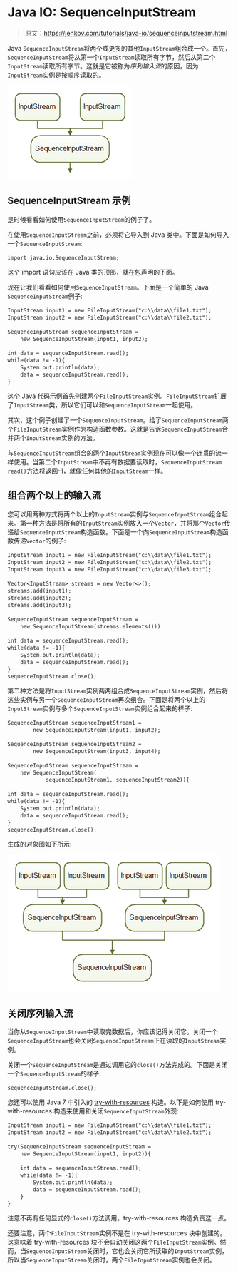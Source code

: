 # Java IO: SequenceInputStream

> 原文：<https://jenkov.com/tutorials/java-io/sequenceinputstream.html>

Java `SequenceInputStream`将两个或更多的其他`InputStream`组合成一个。首先，`SequenceInputStream`将从第一个`InputStream`读取所有字节，然后从第二个`InputStream`读取所有字节。这就是它被称为*序列输入流*的原因，因为`InputStream`实例是按顺序读取的。

![Two InputStream instances combined with a SequenceInputStream](img/a06014145bb5a9afcf03cf478a9caeda.png)

## SequenceInputStream 示例

是时候看看如何使用`SequenceInputStream`的例子了。

在使用`SequenceInputStream`之前，必须将它导入到 Java 类中。下面是如何导入一个`SequenceInputStream`:

```
import java.io.SequenceInputStream;

```

这个 import 语句应该在 Java 类的顶部，就在包声明的下面。

现在让我们看看如何使用`SequenceInputStream`。下面是一个简单的 Java `SequenceInputStream`例子:

```
InputStream input1 = new FileInputStream("c:\\data\\file1.txt");
InputStream input2 = new FileInputStream("c:\\data\\file2.txt");

SequenceInputStream sequenceInputStream =
    new SequenceInputStream(input1, input2);

int data = sequenceInputStream.read();
while(data != -1){
    System.out.println(data);
    data = sequenceInputStream.read();
}

```

这个 Java 代码示例首先创建两个`FileInputStream`实例。`FileInputStream`扩展了`InputStream`类，所以它们可以和`SequenceInputStream`一起使用。

其次，这个例子创建了一个`SequenceInputStream`。给了`SequenceInputStream`两个`FileInputStream`实例作为构造函数参数。这就是告诉`SequenceInputStream`合并两个`InputStream`实例的方法。

与`SequenceInputStream`组合的两个`InputStream`实例现在可以像一个连贯的流一样使用。当第二个`InputStream`中不再有数据要读取时，`SequenceInputStream` `read()`方法将返回-1，就像任何其他的`InputStream`一样。

## 组合两个以上的输入流

您可以用两种方式将两个以上的`InputStream`实例与`SequenceInputStream`组合起来。第一种方法是将所有的`InputStream`实例放入一个`Vector`，并将那个`Vector`传递给`SequenceInputStream`构造函数。下面是一个向`SequenceInputStream`构造函数传递`Vector`的例子:

```
InputStream input1 = new FileInputStream("c:\\data\\file1.txt");
InputStream input2 = new FileInputStream("c:\\data\\file2.txt");
InputStream input3 = new FileInputStream("c:\\data\\file3.txt");

Vector<InputStream> streams = new Vector<>();
streams.add(input1);
streams.add(input2);
streams.add(input3);

SequenceInputStream sequenceInputStream =
    new SequenceInputStream(streams.elements()))

int data = sequenceInputStream.read();
while(data != -1){
    System.out.println(data);
    data = sequenceInputStream.read();
}
sequenceInputStream.close();

```

第二种方法是将`InputStream`实例两两组合成`SequenceInputStream`实例，然后将这些实例与另一个`SequenceInputStream`再次组合。下面是将两个以上的`InputStream`实例与多个`SequenceInputStream`实例组合起来的样子:

```
SequenceInputStream sequenceInputStream1 =
        new SequenceInputStream(input1, input2);

SequenceInputStream sequenceInputStream2 =
        new SequenceInputStream(input3, input4);

SequenceInputStream sequenceInputStream =
    new SequenceInputStream(
            sequenceInputStream1, sequenceInputStream2)){

int data = sequenceInputStream.read();
while(data != -1){
    System.out.println(data);
    data = sequenceInputStream.read();
}
sequenceInputStream.close();

```

生成的对象图如下所示:

![Four InputStream instances combined with three SequenceInputStream instances](img/13c473753b1222f263ac536d1fab4434.png)

## 关闭序列输入流

当你从`SequenceInputStream`中读取完数据后，你应该记得关闭它。关闭一个`SequenceInputStream`也会关闭`SequenceInputStream`正在读取的`InputStream`实例。

关闭一个`SequenceInputStream`是通过调用它的`close()`方法完成的。下面是关闭一个`SequenceInputStream`的样子:

```
sequenceInputStream.close();

```

您还可以使用 Java 7 中引入的 [try-with-resources](/java-exception-handling/try-with-resources.html) 构造。以下是如何使用 try-with-resources 构造来使用和关闭`SequenceInputStream`外观:

```
InputStream input1 = new FileInputStream("c:\\data\\file1.txt");
InputStream input2 = new FileInputStream("c:\\data\\file2.txt");

try(SequenceInputStream sequenceInputStream =
    new SequenceInputStream(input1, input2)){

    int data = sequenceInputStream.read();
    while(data != -1){
        System.out.println(data);
        data = sequenceInputStream.read();
    }
}

```

注意不再有任何显式的`close()`方法调用。try-with-resources 构造负责这一点。

还要注意，两个`FileInputStream`实例不是在 try-with-resources 块中创建的。这意味着 try-with-resources 块不会自动关闭这两个`FileInputStream`实例。然而，当`SequenceInputStream`关闭时，它也会关闭它所读取的`InputStream`实例，所以当`SequenceInputStream`关闭时，两个`FileInputStream`实例也会关闭。